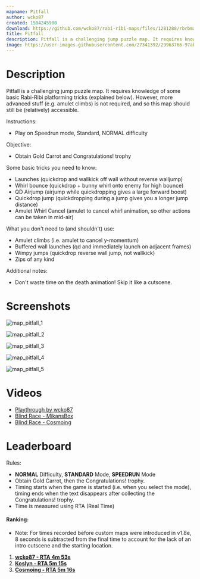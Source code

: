 ```yaml
---
mapname: Pitfall
author: wcko87
created: 1504245900
download: https://github.com/wcko87/rabi-ribi-maps/files/1281288/rbrbmap_pitfall_v1_1.zip
title: Pitfall
description: Pitfall is a challenging jump puzzle map. It requires knowledge of some basic Rabi-Ribi platforming tricks.
image: https://user-images.githubusercontent.com/27341392/29963766-97ab1f86-8f3a-11e7-91ff-0eb0b6d52b8e.png
---
```

# Description

Pitfall is a challenging jump puzzle map. It requires knowledge of some basic Rabi-Ribi platforming tricks (explained below). However, more advanced stuff (e.g. amulet climbs) is not required, and so this map should still be (relatively) accessible.

Instructions:
- Play on Speedrun mode, Standard, NORMAL difficulty

Objective:
- Obtain Gold Carrot and Congratulations! trophy

Some basic tricks you need to know:
- Launches (quickdrop and wallkick off wall without reverse walljump)
- Whirl bounce (quickdrop + bunny whirl onto enemy for high bounce)
- QD Airjump (airjump while quickdropping gives a large forward boost)
- Quickdrop jump (quickdropping during a jump gives you a longer jump distance)
- Amulet Whirl Cancel (amulet to cancel whirl animation, so other actions can be taken in mid-air)

What you don't need to (and shouldn't) use:
- Amulet climbs (i.e. amulet to cancel y-momentum)
- Buffered wall launches (qd and immediately launch on adjacent frames)
- Wimpy jumps (quickdrop reverse wall jump, not wallkick)
- Zips of any kind

Additional notes:
- Don't waste time on the death animation! Skip it like a cutscene.

# Screenshots

![map_pitfall_1](https://user-images.githubusercontent.com/27341392/29963765-977e431c-8f3a-11e7-976c-14e6ac804387.png)

![map_pitfall_2](https://user-images.githubusercontent.com/27341392/29963766-97ab1f86-8f3a-11e7-91ff-0eb0b6d52b8e.png)

![map_pitfall_3](https://user-images.githubusercontent.com/27341392/29963768-97bae812-8f3a-11e7-8e50-59929a176ae6.png)

![map_pitfall_4](https://user-images.githubusercontent.com/27341392/29963767-97b6e69a-8f3a-11e7-9057-985aad803d70.png)

![map_pitfall_5](https://user-images.githubusercontent.com/27341392/29963769-97bedd50-8f3a-11e7-891c-166d94920f3c.png)

# Videos

* [Playthrough by wcko87](https://www.youtube.com/watch?v=uWkw2aaWK30)
* [Blind Race - MikansBox](https://www.twitch.tv/videos/170137590)
* [Blind Race - Cosmoing](https://youtu.be/_2Yd4Ab2cHI)

# Leaderboard

Rules:
* **NORMAL** Difficulty, **STANDARD** Mode, **SPEEDRUN** Mode
* Obtain Gold Carrot, then the Congratulations! trophy.
* Timing starts when the game is started (i.e. when you select the mode), timing ends when the text disappears after collecting the Congratulations! trophy.
* Time is measured using RTA (Real Time)

#### Ranking:

* Note: For times recorded before custom maps were introduced in v1.8e, 8 seconds is subtracted from the final time to account for the lack of an intro cutscene and the starting location.

1. [**wcko87 - RTA 4m 53s**](https://www.youtube.com/watch?v=EKMB9OgpgDY)
2. [**Koslyn - RTA 5m 15s**](https://www.youtube.com/watch?v=Me7QGgOz0Sk)
3. [**Cosmoing - RTA 5m 16s**](https://www.youtube.com/watch?v=IkDGJOa-iY8)
